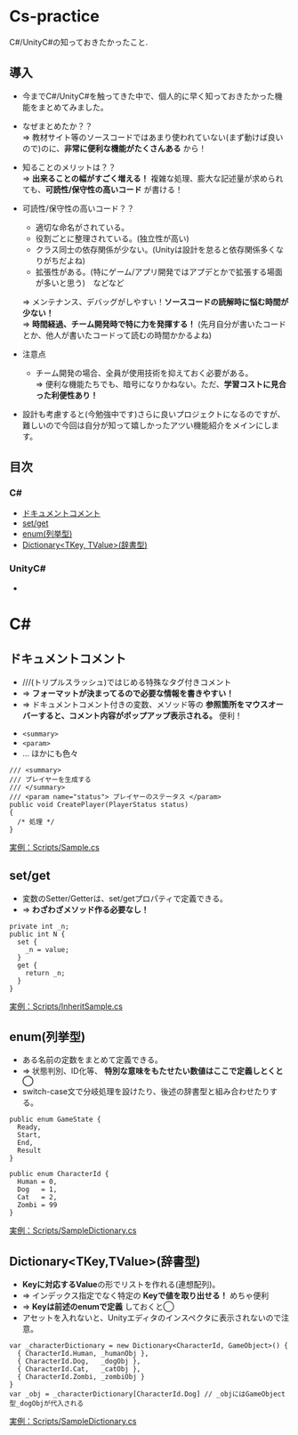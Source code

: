 # Cs-practice
C#/UnityC#の知っておきたかったこと.

## 導入
- 今までC#/UnityC#を触ってきた中で、個人的に早く知っておきたかった機能をまとめてみました。
- なぜまとめたか？？<br>
  => 教材サイト等のソースコードではあまり使われていない(まず動けば良いので)のに、**非常に便利な機能がたくさんある** から！
- 知ることのメリットは？？<br>
  => **出来ることの幅がすごく増える！** 複雑な処理、膨大な記述量が求められても、**可読性/保守性の高いコード** が書ける！
- 可読性/保守性の高いコード？？<br>
  - 適切な命名がされている。
  - 役割ごとに整理されている。(独立性が高い)
  - クラス同士の依存関係が少ない。(Unityは設計を怠ると依存関係多くなりがちだよね)
  - 拡張性がある。(特にゲーム/アプリ開発ではアプデとかで拡張する場面が多いと思う)　などなど

  => メンテナンス、デバッグがしやすい！**ソースコードの読解時に悩む時間が少ない！**<br>
  => **時間経過、チーム開発時で特に力を発揮する！** (先月自分が書いたコードとか、他人が書いたコードって読むの時間かかるよね)
- 注意点
  - チーム開発の場合、全員が使用技術を抑えておく必要がある。<br>
  => 便利な機能たちでも、暗号になりかねない。ただ、**学習コストに見合った利便性あり！**
- 設計も考慮すると(今勉強中です)さらに良いプロジェクトになるのですが、難しいので今回は自分が知って嬉しかったアツい機能紹介をメインにします。<br>

## 目次
### C#
- [ドキュメントコメント](#ドキュメントコメント)
- [set/get]("#set/get")
- [enum(列挙型)]("#enum(列挙型)")
- [Dictionary<TKey, TValue>(辞書型)]("#Dictionary<TKey,TValue>(辞書型)")
### UnityC#
- 

# C#
## ドキュメントコメント
- ///(トリプルスラッシュ)ではじめる特殊なタグ付きコメント
- => **フォーマットが決まってるので必要な情報を書きやすい！**
- => ドキュメントコメント付きの変数、メソッド等の **参照箇所をマウスオーバーすると、コメント内容がポップアップ表示される。** 便利！
* `<summary>`
* `<param>`
* ... ほかにも色々
```
/// <summary>
/// プレイヤーを生成する
/// </summary>
/// <param name="status"> プレイヤーのステータス </param>
public void CreatePlayer(PlayerStatus status)
{
  /* 処理 */
}
```
[実例：Scripts/Sample.cs](https://github.com/Fusa-F/Cs-practice/blob/main/Scripts/Sample.cs)

## set/get
- 変数のSetter/Getterは、set/getプロパティで定義できる。
- => **わざわざメソッド作る必要なし！**
```
private int _n;
public int N {
  set {
    _n = value;
  }
  get {
    return _n;
  }
}
```
[実例：Scripts/InheritSample.cs](https://github.com/Fusa-F/Cs-practice/blob/main/Scripts/InheritSample.cs)

## enum(列挙型)
- ある名前の定数をまとめて定義できる。
- => 状態判別、ID化等、 **特別な意味をもたせたい数値はここで定義しとくと◯**
- switch-case文で分岐処理を設けたり、後述の辞書型と組み合わせたりする。
```
public enum GameState {
  Ready,
  Start,
  End,
  Result
}
```
```
public enum CharacterId {
  Human = 0,
  Dog   = 1,
  Cat   = 2,
  Zombi = 99
}
```
[実例：Scripts/SampleDictionary.cs](https://github.com/Fusa-F/Cs-practice/blob/main/Scripts/SampleDictionary.cs)

## Dictionary<TKey,TValue>(辞書型)
- **Keyに対応するValue**の形でリストを作れる(連想配列)。
- => インデックス指定でなく特定の **Keyで値を取り出せる！** めちゃ便利
- => **Keyは前述のenumで定義** しておくと◯
- アセットを入れないと、Unityエディタのインスペクタに表示されないので注意。
```
var _characterDictionary = new Dictionary<CharacterId, GameObject>() {
  { CharacterId.Human, _humanObj },
  { CharacterId.Dog,   _dogObj },
  { CharacterId.Cat,   _catObj },
  { CharacterId.Zombi, _zombiObj }
}
var _obj = _characterDictionary[CharacterId.Dog] // _objにはGameObject型_dogObjが代入される
```
[実例：Scripts/SampleDictionary.cs](https://github.com/Fusa-F/Cs-practice/blob/main/Scripts/SampleDictionary.cs)
